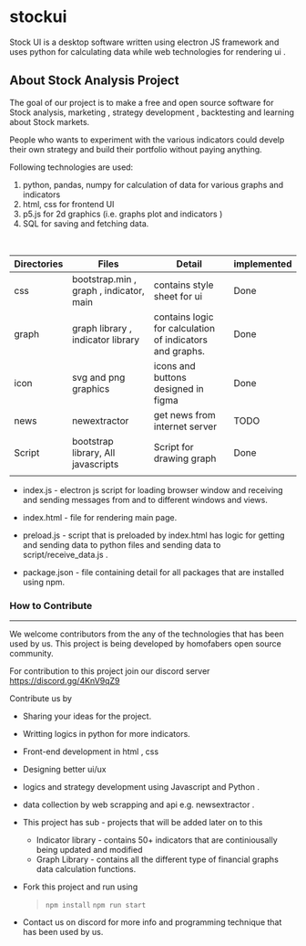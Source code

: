 # stockui
 Stock UI is a desktop software written using electron JS framework and uses python for calculating data while web technologies for rendering ui . 


## About Stock Analysis Project

The goal of our project is to make a free and open source software for Stock analysis, marketing , strategy development , backtesting and learning about Stock markets.

People who wants to experiment with the various indicators could develp their own strategy and build their portfolio without paying anything.

 Following technologies are used:

 1. python, pandas, numpy for calculation of data for various graphs and indicators
 2. html, css for frontend UI
 3. p5.js for 2d graphics (i.e.  graphs plot and indicators )
 4. SQL for saving and fetching data.


 </br>

 |Directories | Files | Detail | implemented|
 |----------|-------|--------|---|
 |css| bootstrap.min , graph , indicator, main | contains style sheet for ui| Done |
 | graph | graph library , indicator library | contains logic for calculation of indicators and graphs.| Done |
 | icon | svg and png graphics | icons and buttons designed in figma | Done |
 | news | newextractor | get news from internet server | TODO |
 | Script | bootstrap library, All javascripts| Script for drawing graph | Done |
 | |

 * index.js - electron js script for loading browser window and receiving and sending messages from and to different windows and views.

 * index.html - file for rendering main page.

 * preload.js - script that is preloaded by index.html has logic for getting and sending data to python files and sending data to script/receive_data.js .

* package.json - file containing detail for all packages that are installed using npm.

### How to Contribute
___

We welcome contributors from the any of the technologies that has been used by us. This project is being developed by homofabers open source community.

For contribution to this project join our discord server https://discord.gg/4KnV9qZ9

Contribute us by
*  Sharing your ideas for the project.
*  Writting logics in python for more indicators.
* Front-end development in html , css 
* Designing better ui/ux
* logics and strategy development using Javascript and Python .
* data collection by web scrapping and api e.g. newsextractor .
* This project has sub - projects that will be added later on to this 
    * Indicator library - contains 50+ indicators that are continiousally being updated and modified
    * Graph Library - contains all the different type of financial graphs data calculation functions.

* Fork this project and run using
    > `npm install`
    > `npm run start`
* Contact us on discord for more info and  programming technique that has been used by us.
